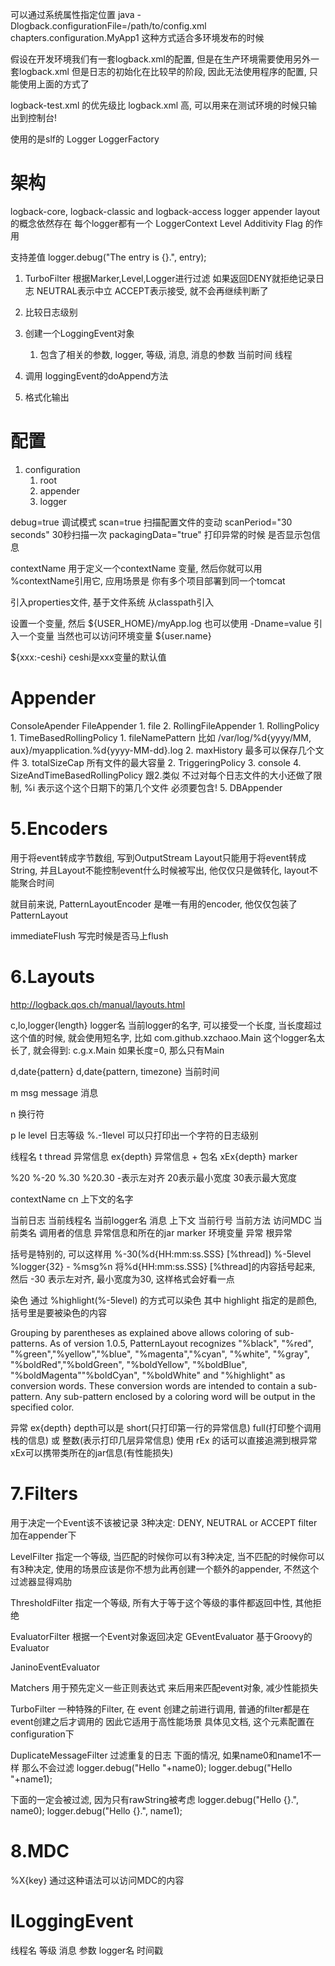 可以通过系统属性指定位置
java -Dlogback.configurationFile=/path/to/config.xml chapters.configuration.MyApp1
这种方式适合多环境发布的时候

假设在开发环境我们有一套logback.xml的配置, 但是在生产环境需要使用另外一套logback.xml
但是日志的初始化在比较早的阶段, 因此无法使用程序的配置, 只能使用上面的方式了

logback-test.xml 的优先级比 logback.xml 高, 可以用来在测试环境的时候只输出到控制台!




使用的是slf的
Logger
LoggerFactory

# 架构 #
logback-core, logback-classic and logback-access
logger appender layout 的概念依然存在
每个logger都有一个 LoggerContext
Level
Additivity Flag 的作用

支持差值
logger.debug("The entry is {}.", entry);

1. TurboFilter
根据Marker,Level,Logger进行过滤
如果返回DENY就拒绝记录日志
NEUTRAL表示中立
ACCEPT表示接受, 就不会再继续判断了

2. 比较日志级别
3. 创建一个LoggingEvent对象
	1. 包含了相关的参数, logger, 等级, 消息, 消息的参数 当前时间 线程
4. 调用 loggingEvent的doAppend方法
5. 格式化输出


# 配置 #
1. configuration
	1. root
	2. appender
	3. logger


debug=true 调试模式
scan=true 扫描配置文件的变动
scanPeriod="30 seconds" 30秒扫描一次
packagingData="true" 打印异常的时候 是否显示包信息

contextName 用于定义一个contextName 变量, 然后你就可以用 %contextName引用它, 应用场景是 你有多个项目部署到同一个tomcat

 <property file="src/main/java/chapters/configuration/variables1.properties" />引入properties文件, 基于文件系统
<property resource="resource1.properties" /> 从classpath引入


<property name="USER_HOME" value="/home/sebastien" />
设置一个变量, 然后 <file>${USER_HOME}/myApp.log</file>
也可以使用 -Dname=value 引入一个变量
当然也可以访问环境变量 ${user.name}

${xxx:-ceshi}
ceshi是xxx变量的默认值


# Appender #
ConsoleApender
FileAppender
	1. file
	2. RollingFileAppender
		1. RollingPolicy
			1. TimeBasedRollingPolicy
				1. fileNamePattern 比如 /var/log/%d{yyyy/MM, aux}/myapplication.%d{yyyy-MM-dd}.log
				2. maxHistory 最多可以保存几个文件
				3. totalSizeCap 所有文件的最大容量
		2. TriggeringPolicy
	3. console
	4. SizeAndTimeBasedRollingPolicy 跟2.类似 不过对每个日志文件的大小还做了限制, %i 表示这个这个日期下的第几个文件 必须要包含!
	5. DBAppender

# 5.Encoders #
用于将event转成字节数组, 写到OutputStream
Layout只能用于将event转成String, 并且Layout不能控制event什么时候被写出, 他仅仅只是做转化, layout不能聚合时间

就目前来说, PatternLayoutEncoder 是唯一有用的encoder, 他仅仅包装了PatternLayout

immediateFlush 写完时候是否马上flush

# 6.Layouts #
http://logback.qos.ch/manual/layouts.html

c,lo,logger{length} logger名
当前logger的名字, 可以接受一个长度, 当长度超过这个值的时候, 就会使用短名字, 比如
com.github.xzchaoo.Main 这个logger名太长了, 就会得到:
c.g.x.Main
如果长度=0, 那么只有Main

d,date{pattern} d,date{pattern, timezone} 当前时间

m msg message 消息

n 换行符

p le level 日志等级
%.-1level 可以只打印出一个字符的日志级别

线程名 t thread
异常信息 ex{depth}
异常信息 + 包名 xEx{depth}
marker

%20
%-20
%.30
%20.30
-表示左对齐 20表示最小宽度 30表示最大宽度

contextName cn 上下文的名字 


当前日志
当前线程名
当前logger名
消息
上下文
当前行号
当前方法
访问MDC
当前类名
调用者的信息
异常信息和所在的jar
marker
环境变量
异常 根异常

括号是特别的, 可以这样用
%-30(%d{HH:mm:ss.SSS} [%thread]) %-5level %logger{32} - %msg%n
将%d{HH:mm:ss.SSS} [%thread]的内容括号起来, 然后 -30 表示左对齐, 最小宽度为30, 这样格式会好看一点

染色
通过 %highlight(%-5level) 的方式可以染色 其中 highlight 指定的是颜色, 括号里是要被染色的内容

Grouping by parentheses as explained above allows coloring of sub-patterns. As of version 1.0.5, PatternLayout recognizes "%black", "%red", "%green","%yellow","%blue", "%magenta","%cyan", "%white", "%gray", "%boldRed","%boldGreen", "%boldYellow", "%boldBlue", "%boldMagenta""%boldCyan", "%boldWhite" and "%highlight" as conversion words. These conversion words are intended to contain a sub-pattern. Any sub-pattern enclosed by a coloring word will be output in the specified color.

异常
ex{depth}
depth可以是 short(只打印第一行的异常信息) full(打印整个调用栈的信息) 或 整数(表示打印几层异常信息)
使用 rEx 的话可以直接追溯到根异常
xEx可以携带类所在的jar信息(有性能损失)

# 7.Filters #
用于决定一个Event该不该被记录
3种决定: DENY, NEUTRAL or ACCEPT
filter加在appender下

LevelFilter 指定一个等级, 当匹配的时候你可以有3种决定, 当不匹配的时候你可以有3种决定, 使用的场景应该是你不想为此再创建一个额外的appender, 不然这个过滤器显得鸡肋

ThresholdFilter 指定一个等级, 所有大于等于这个等级的事件都返回中性, 其他拒绝

EvaluatorFilter
根据一个Event对象返回决定
GEventEvaluator 基于Groovy的Evaluator

JaninoEventEvaluator 

Matchers 用于预先定义一些正则表达式 来后用来匹配event对象, 减少性能损失

TurboFilter
一种特殊的Filter, 在 event 创建之前进行调用, 普通的filter都是在event创建之后才调用的 因此它适用于高性能场景
具体见文档, 这个元素配置在configuration下

DuplicateMessageFilter
过滤重复的日志
下面的情况, 如果name0和name1不一样 那么不会过滤
logger.debug("Hello "+name0);
logger.debug("Hello "+name1);

下面的一定会被过滤, 因为只有rawString被考虑
logger.debug("Hello {}.", name0);
logger.debug("Hello {}.", name1);

# 8.MDC #
%X{key} 通过这种语法可以访问MDC的内容


# ILoggingEvent  #
线程名 等级 消息 参数 logger名 时间戳

